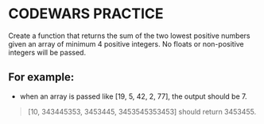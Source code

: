 # CODEWARS PRACTICE

 Create a function that returns the sum of the two lowest positive numbers given an array of minimum 4 positive integers. No floats or non-positive integers will be passed.

## For example:
- when an array is passed like [19, 5, 42, 2, 77], the output should be 7.
> [10, 343445353, 3453445, 3453545353453] should return 3453455.


